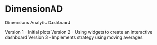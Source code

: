 # DimensionAD
Dimensions Analytic Dashboard

Version 1 - Initial plots
Version 2 - Using widgets to create an interactive dashboard
Version 3 - Implements strategy using moving averages
